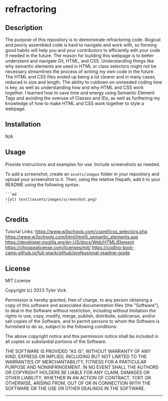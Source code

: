 # refractoring


## Description

The purpose of this repository is to demonstrate refractoring code. Illogical and poorly assembled code is hard to navigate and work with, so forming good habits will help you and your contributors to efficiently edit your code if needed in the future. The reason for building this webpage is to better understand and navigate Git, HTML, and CSS. Understanding things like why semantic elements are used in HTML or class selectors might not be necessary streamlines the process of writing my own code in the future. The HTML and CSS files ended up being a lot clearer and in many cases, reduced in size and length. The ability to cutdown on unneeded coding time is key, as well as understanding how and why HTML and CSS work together. I learned how to save time and energy using Semantic Element Tags and avoiding the overuse of Classes and IDs, as well as furthering my knowledge of how to make HTML and CSS work together to style a webpage.

## Installation

N/A


## Usage

Provide instructions and examples for use. Include screenshots as needed.

To add a screenshot, create an `assets/images` folder in your repository and upload your screenshot to it. Then, using the relative filepath, add it to your README using the following syntax:

    ```md
    ![alt text](assets/images/screenshot.png)
    ```


## Credits

Tutorial Links:
https://www.w3schools.com/cssref/css_selectors.php
https://www.w3schools.com/html/html5_semantic_elements.asp
https://developer.mozilla.org/en-US/docs/Web/HTML/Element
https://choosealicense.com/licenses/mit/
https://coding-boot-camp.github.io/full-stack/github/professional-readme-guide


## License

MIT License

Copyright (c) 2023 Tyler Vick

Permission is hereby granted, free of charge, to any person obtaining a copy
of this software and associated documentation files (the "Software"), to deal
in the Software without restriction, including without limitation the rights
to use, copy, modify, merge, publish, distribute, sublicense, and/or sell
copies of the Software, and to permit persons to whom the Software is
furnished to do so, subject to the following conditions:

The above copyright notice and this permission notice shall be included in all
copies or substantial portions of the Software.

THE SOFTWARE IS PROVIDED "AS IS", WITHOUT WARRANTY OF ANY KIND, EXPRESS OR
IMPLIED, INCLUDING BUT NOT LIMITED TO THE WARRANTIES OF MERCHANTABILITY,
FITNESS FOR A PARTICULAR PURPOSE AND NONINFRINGEMENT. IN NO EVENT SHALL THE
AUTHORS OR COPYRIGHT HOLDERS BE LIABLE FOR ANY CLAIM, DAMAGES OR OTHER
LIABILITY, WHETHER IN AN ACTION OF CONTRACT, TORT OR OTHERWISE, ARISING FROM,
OUT OF OR IN CONNECTION WITH THE SOFTWARE OR THE USE OR OTHER DEALINGS IN THE
SOFTWARE.

---